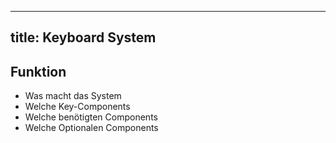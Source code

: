 ---
title: Keyboard System
 ---

## Funktion
- Was macht das System
- Welche Key-Components
- Welche benötigten Components
- Welche Optionalen Components